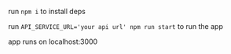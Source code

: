 run `npm i` to install deps

run `API_SERVICE_URL='your api url' npm run start` to run the app

app runs on localhost:3000